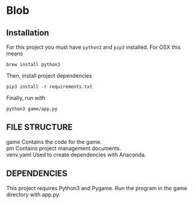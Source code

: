 # Blob

## Installation

For this project you must have `python3` and `pip3` installed. For OSX this means

```
brew install python3
```

Then, install project dependencies

```
pip3 install -r requirements.txt
```

Finally, run with

```
python3 game/app.py
```

## FILE STRUCTURE

game Contains the code for the game.  
pm Contains project management documents.  
venv.yaml Used to create dependencies with Anaconda.

## DEPENDENCIES

This project requires Python3 and Pygame. Run the program in the game directory with app.py.
